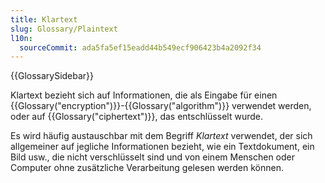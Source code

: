 ```yaml
---
title: Klartext
slug: Glossary/Plaintext
l10n:
  sourceCommit: ada5fa5ef15eadd44b549ecf906423b4a2092f34
---
```


{{GlossarySidebar}}

Klartext bezieht sich auf Informationen, die als Eingabe für einen {{Glossary("encryption")}}-{{Glossary("algorithm")}} verwendet werden, oder auf {{Glossary("ciphertext")}}, das entschlüsselt wurde.

Es wird häufig austauschbar mit dem Begriff _Klartext_ verwendet, der sich allgemeiner auf jegliche Informationen bezieht, wie ein Textdokument, ein Bild usw., die nicht verschlüsselt sind und von einem Menschen oder Computer ohne zusätzliche Verarbeitung gelesen werden können.
